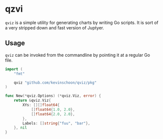 # qzvi

`qviz` is a simple utility for generating charts by writing Go scripts. It is sort of a very stripped down
and fast version of Juptyer.

## Usage

`qviz` can be invoked from the commandline by pointing it at a regular Go file.

```go
import (
	"fmt"

	qviz "github.com/kevinschoon/qviz/pkg"
)

func New(*qviz.Options) (*qviz.Viz, error) {
	return &qviz.Viz{
        XYs: [][]float64{
            []float64{1.0, 2.0},
            []float64{2.0, 2.0},
        },
        Labels: []string{"fuu", "bar"},
    }, nil
}
```
